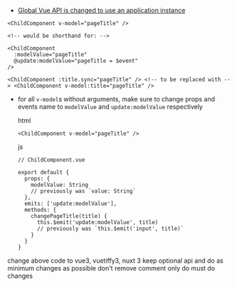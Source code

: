 - [Global Vue API is changed to use an application instance](https://v3-migration.vuejs.org/breaking-changes/global-api)

<ChildComponent v-model="pageTitle" />

<!-- would be shorthand for: -->


```
<ChildComponent v-model="pageTitle" />

<!-- would be shorthand for: -->

<ChildComponent
  :modelValue="pageTitle"
  @update:modelValue="pageTitle = $event"
/>
```

```
<ChildComponent :title.sync="pageTitle" /> <!-- to be replaced with --> <ChildComponent v-model:title="pageTitle" />
```

- for all `v-model`s without arguments, make sure to change props and events name to `modelValue` and `update:modelValue` respectively
    
    html
    
    ```
    <ChildComponent v-model="pageTitle" />
    ```
    
    js
    
    ```
    // ChildComponent.vue
    
    export default {
      props: {
        modelValue: String 
        // previously was `value: String`
      },
      emits: ['update:modelValue'],
      methods: {
        changePageTitle(title) {
          this.$emit('update:modelValue', title) 
          // previously was `this.$emit('input', title)`
        }
      }
    }
    ```

change above code to vue3, vuetiffy3, nuxt 3 
keep optional api and do as minimum changes as possible
don't remove comment
only do must do changes